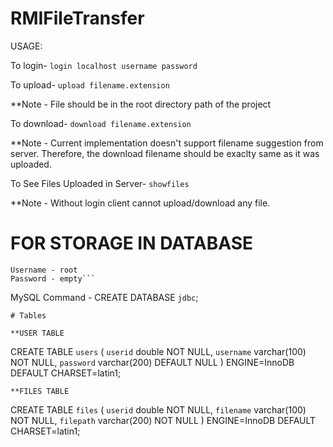 # RMIFileTransfer

USAGE:

To login-
```login localhost username password```

To upload-
```upload filename.extension```

**Note - File should be in the root directory path of the project

To download-
```download filename.extension```

**Note - Current implementation doesn't support filename suggestion from server. 
Therefore, the download filename should be exaclty same as it was uploaded.

To See Files Uploaded in Server-
```showfiles```

**Note - Without login client cannot upload/download any file.


# FOR STORAGE IN DATABASE

```Schema name - jdbc
Username - root
Password - empty```

```
MySQL Command - CREATE DATABASE `jdbc`;
```
# Tables

**USER TABLE
```
CREATE TABLE `users` (
  `userid` double NOT NULL,
  `username` varchar(100) NOT NULL,
  `password` varchar(200) DEFAULT NULL
) ENGINE=InnoDB DEFAULT CHARSET=latin1;
```
**FILES TABLE
```
CREATE TABLE `files` (
  `userid` double NOT NULL,
  `filename` varchar(100) NOT NULL,
  `filepath` varchar(200) NOT NULL
) ENGINE=InnoDB DEFAULT CHARSET=latin1;
```
